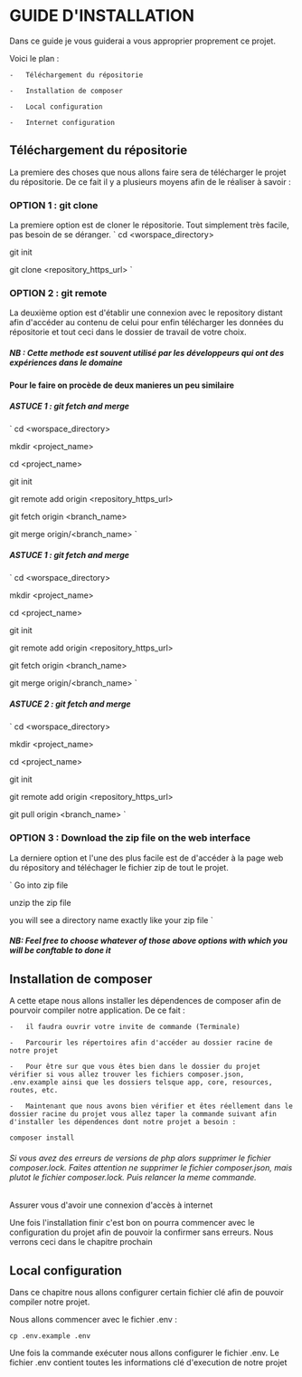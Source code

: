 
# GUIDE D'INSTALLATION

Dans ce guide je vous guiderai a vous approprier proprement ce projet.

Voici le plan :

    -   Téléchargement du répositorie

    -   Installation de composer
    
    -   Local configuration
    
    -   Internet configuration

## Téléchargement du répositorie

La premiere des choses que nous allons faire sera de télécharger le projet du répositorie.
De ce fait il y a plusieurs moyens afin de le réaliser à savoir : 


### OPTION 1 : git clone
La premiere option est de cloner le répositorie. Tout simplement très facile, pas besoin de se déranger.
`
cd <worspace_directory>

git init

git clone <repository_https_url>
`
### OPTION 2 : git remote
La deuxième option est d'établir une connexion avec le repository distant afin d'accéder au contenu de celui pour enfin télécharger les données du répositorie et tout ceci dans le dossier de travail de votre choix.

##### NB : Cette methode est souvent utilisé par les développeurs qui ont des expériences dans le domaine

#### Pour le faire on procède de deux manieres un peu similaire

##### ASTUCE 1 : git fetch and merge
`
cd <worspace_directory>

mkdir <project_name>

cd <project_name>

git init

git remote add origin <repository_https_url>

git fetch origin <branch_name>

git merge origin/<branch_name> 
`

##### ASTUCE 1 : git fetch and merge
`
cd <worspace_directory>

mkdir <project_name>

cd <project_name>

git init

git remote add origin <repository_https_url>

git fetch origin <branch_name>

git merge origin/<branch_name> 
`

##### ASTUCE 2 : git fetch and merge
`
cd <worspace_directory>

mkdir <project_name>

cd <project_name>

git init

git remote add origin <repository_https_url>

git pull origin <branch_name>
`


### OPTION 3 : Download the zip file on the web interface
La derniere option et l'une des plus facile est de d'accéder à la page web du répository and téléchager le fichier zip de tout le projet.

`
Go into zip file <directory>

unzip the zip file

you will see a directory name exactly like your zip file
`

##### NB: Feel free to choose whatever of those above options with which you will be conftable to done it 



## Installation de composer

A cette etape nous allons installer les dépendences de composer afin de pourvoir compiler notre application. De ce fait :

    -   il faudra ouvrir votre invite de commande (Terminale) 

    -   Parcourir les répertoires afin d'accéder au dossier racine de notre projet
    
    -   Pour être sur que vous êtes bien dans le dossier du projet vérifier si vous allez trouver les fichiers composer.json, .env.example ainsi que les dossiers telsque app, core, resources, routes, etc.

    -   Maintenant que nous avons bien vérifier et êtes réellement dans le dossier racine du projet vous allez taper la commande suivant afin d'installer les dépendences dont notre projet a besoin : 

`
composer install
`

###### Si vous avez des erreurs de versions de php alors supprimer le fichier composer.lock. Faites attention ne supprimer le fichier composer.json, mais plutot le fichier composer.lock. Puis relancer la meme commande.

Assurer vous d'avoir une connexion d'accès à internet

Une fois l'installation finir c'est bon on pourra commencer avec le configuration du projet afin de pouvoir la confirmer sans erreurs. Nous verrons ceci dans le chapitre prochain

## Local configuration

Dans ce chapitre nous allons configurer certain fichier clé afin de pouvoir compiler notre projet.

Nous allons commencer avec le fichier .env : 

`
cp .env.example .env
`

Une fois la commande exécuter nous allons configurer le fichier .env. Le fichier .env contient toutes les informations clé d'execution de notre projet